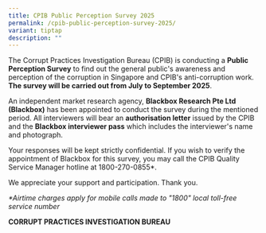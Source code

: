 ```yaml
---
title: CPIB Public Perception Survey 2025
permalink: /cpib-public-perception-survey-2025/
variant: tiptap
description: ""
---
```

<p>The Corrupt Practices Investigation Bureau (CPIB) is conducting a <strong>Public Perception Survey</strong> to
find out the general public's awareness and perception of the corruption
in Singapore and CPIB's anti-corruption work. <strong>The survey will be carried out from July to September 2025</strong>.</p>
<p>An independent market research agency, <strong>Blackbox Research Pte Ltd</strong>  <strong>(Blackbox)</strong> has
been appointed to conduct the survey during the mentioned period. All interviewers
will bear an <strong>authorisation letter</strong> issued by the CPIB and
the <strong>Blackbox interviewer pass</strong> which includes the interviewer's
name and photograph.</p>
<p>Your responses will be kept strictly confidential. If you wish to verify
the appointment of Blackbox for this survey, you may call the CPIB Quality
Service Manager hotline at 1800-270-0855*.</p>
<p>We appreciate your support and participation. Thank you.</p>
<p></p>
<p><em>*Airtime charges apply for mobile calls made to "1800" local toll-free service number</em>
</p>
<p><strong>CORRUPT PRACTICES INVESTIGATION BUREAU</strong>
</p>
<p></p>